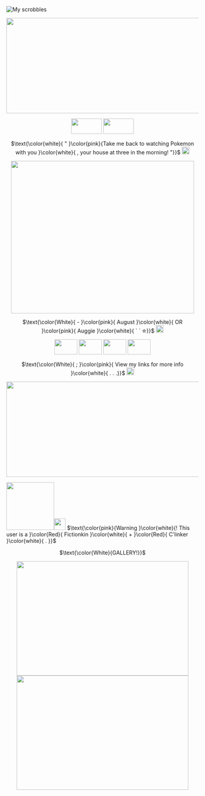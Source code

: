 ![My scrobbles](https://lastfm-recently-played.vercel.app/api?user=LiveLaughAJJ&count=5&width=1000&loved=true&show_user=header)
<p align="center">
  <img width="900" height="250" src="https://64.media.tumblr.com/9569320415673217f040b7b8959f942b/741b4bdb5ff96261-1f/s2048x3072/c7242470d6a2467f663adfe0a9342e33f836bac4.gifv">
   <p align="center">
  <img width="80" height="40" src="https://adriansblinkiecollection.neocities.org/buttons/a7.gif"> <img width="80" height="40" src="https://adriansblinkiecollection.neocities.org/buttons/a109.gif">
  </p>
  <p align="center">
  $\text{\color{white}{ " }\color{pink}{Take me back to watching Pokemon with you }\color{white}{ ,  your house at three in the morning! "}}$ <img width="20" height="20" src="https://pixels.crd.co/assets/images/gallery09/02d6f3ea.gif?v=99d3974e">
  </p>
  <p align="center">
  <img width="480" height="400" src="https://64.media.tumblr.com/ad8e7830d35a1c8104cb184ffff434d7/1ed0677b1cd0e767-f1/s640x960/fa704a4cbb8ee325827d89222170a78348c8bbc4.pnj">
  </p>
   <p align="center">
  $\text{\color{White}{ -  }\color{pink}{ August  }\color{white}{ OR }\color{pink}{ Auggie }\color{white}{ ` ` ✮}}$ <img width="20" height="20" src="https://64.media.tumblr.com/3bb22f67fbd015bc336195416591454f/0abf5b06cadac446-4a/s75x75_c1/499068b9ff3942b4d5b43b48642c3fcda1317e39.gifv">
       </p>
  <p align="center">
  <img width="60" height="40" src="https://camo.githubusercontent.com/51d5344ee60882e6b48a413f1e42bf512bdce398472d3e86f9e83a03f28fa6f1/68747470733a2f2f692e696d6775722e636f6d2f454f38724243392e706e67"> <img width="60" height="40" src="https://camo.githubusercontent.com/4c3e9af3d7cc81e23f336b37bc829fd450155ae21249be1a65579f7982dd5ae2/68747470733a2f2f64726976652e676f6f676c652e636f6d2f75633f69643d315f66646e68366445767462547a412d47514a54523373447370697938464d4e37"> <img width="60" height="40" src="https://64.media.tumblr.com/6c1c5d757955eaec24c15d97ad21f428/c3e805a8a16d5604-0b/s100x200/f1d2f9174227d1d5b1e247828cb859ebfdb76610.pnj"> <img width="60" height="40" src="https://y2k.neocities.org/stamps/tumblr_pbl4whs7Xl1wlxvjlo7_100.gif">
  <p align="center">
  $\text{\color{White}{     ;  }\color{pink}{ View my links for more info }\color{white}{ . . .}}$ <img width="20" height="20" src="https://pixels.crd.co/assets/images/gallery65/a5968629.gif?v=99d3974e">
  <p align="center">
  <img width="900" height="250" src="https://64.media.tumblr.com/9569320415673217f040b7b8959f942b/741b4bdb5ff96261-1f/s2048x3072/c7242470d6a2467f663adfe0a9342e33f836bac4.gifv">
 <p align="left">
<img width="125" height="125" src="https://64.media.tumblr.com/d0bfa7148a6d64618e195ed9abadef5b/668d3fe8304f9427-ee/s100x200/2a7096b818c93ef962e8de4ae321e2c07749699f.gifv"><img width="30" height="30" src="https://xyz.crd.co/assets/images/gallery12/e60f9a14.gif?v=de6feabd"> $\text{\color{pink}{Warning   }\color{white}{! This user is a  }\color{Red}{ Fictionkin }\color{white}{ + }\color{Red}{ C'linker }\color{white}{ . }}$
</p>
 <p align="center">
  $\text{\color{White}{GALLERY!}}$
   <p align="center"> 
  <img width="450" height="300" src="https://i.ibb.co/XF80tTN/Screenshot-2024-09-17-230118.png"> <img width="450" height="300" src="https://i.ibb.co/vDpSmHM/Screenshot-2024-09-17-191941.pngg">
  
